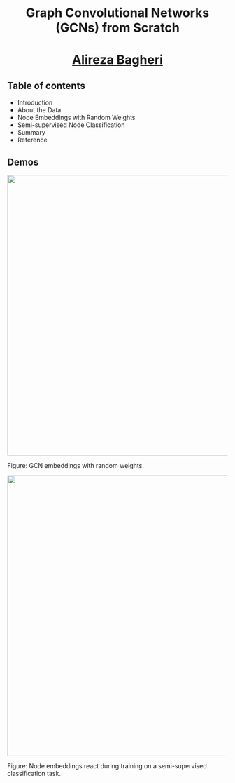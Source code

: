 <h1 align="center"> Graph Convolutional Networks (GCNs) from Scratch </h1>

<h1 align="center"> <a href="https://bagheri365.github.io/blog/Graph-Convolutional-Networks-(GCNs)-from-Scratch/" target="_blank" rel="noopener noreferrer">Alireza Bagheri</a></h1>

## Table of contents
- Introduction
- About the Data
- Node Embeddings with Random Weights
- Semi-supervised Node Classification
- Summary
- Reference

## Demos

<p align="center">
    <img src= "https://github.com/bagheri365/ML-Models-from-Scratch/blob/master/Graph-Neural-Networks/GCN/img/node_embeddings_random_weights.png" width="640">
</p>
<p align="left">
    Figure: GCN embeddings with random weights.
</p>

<p align="center">
    <img src= "https://github.com/bagheri365/ML-Models-from-Scratch/blob/master/Graph-Neural-Networks/GCN/img/node_embeddings_random_weights.png" width="640">
</p>
<p align="left">
    Figure: Node embeddings react during training on a semi-supervised classification task.
</p>
